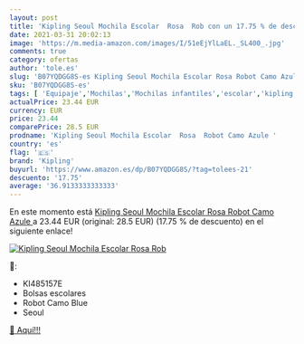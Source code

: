 ```yaml
---
layout: post
title: 'Kipling Seoul Mochila Escolar  Rosa  Rob con un 17.75 % de descuento'
date: 2021-03-31 20:02:13
image: 'https://m.media-amazon.com/images/I/51eEjYlLaEL._SL400_.jpg'
comments: true
category: ofertas
author: 'tole.es'
slug: 'B07YQDGG8S-es Kipling Seoul Mochila Escolar Rosa Robot Camo Azule'
sku: 'B07YQDGG8S-es'
tags: [ 'Equipaje','Mochilas','Mochilas infantiles','escolar','kipling','mochila', ]
actualPrice: 23.44 EUR
currency: EUR
price: 23.44
comparePrice: 28.5 EUR
prodname: 'Kipling Seoul Mochila Escolar  Rosa  Robot Camo Azule '
country: 'es'
flag: '🇪🇸'
brand: 'Kipling'
buyurl: 'https://www.amazon.es/dp/B07YQDGG8S/?tag=tolees-21'
descuento: '17.75'
average: '36.9133333333333'
---
```


En este momento está [Kipling Seoul Mochila Escolar  Rosa  Robot Camo Azule ](https://www.amazon.es/dp/B07YQDGG8S/?tag=tolees-21) a 23.44 EUR (original: 28.5 EUR) (17.75 %  de descuento) en el siguiente enlace!

[![Kipling Seoul Mochila Escolar  Rosa  Rob](https://m.media-amazon.com/images/I/51eEjYlLaEL._SL400_.jpg)](https://www.amazon.es/dp/B07YQDGG8S/?tag=tolees-21)

🔎:

- KI485157E
- Bolsas escolares
- Robot Camo Blue
- Seoul

[🛒 Aquí!!!](https://www.amazon.es/dp/B07YQDGG8S/?tag=tolees-21)
